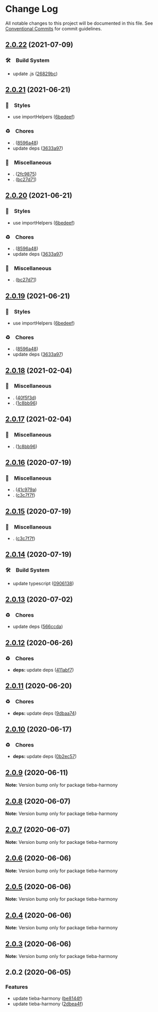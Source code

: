 # Change Log

All notable changes to this project will be documented in this file.
See [Conventional Commits](https://conventionalcommits.org) for commit guidelines.

## [2.0.22](https://github.com/bluelovers/ws-regexp/compare/tieba-harmony@2.0.21...tieba-harmony@2.0.22) (2021-07-09)


### 🛠　Build System

* update .js ([26829bc](https://github.com/bluelovers/ws-regexp/commit/26829bcd9557c28497ac40f4b5c7648593ebaca4))





## [2.0.21](https://github.com/bluelovers/ws-regexp/compare/tieba-harmony@2.0.18...tieba-harmony@2.0.21) (2021-06-21)


### 💎　Styles

* use importHelpers ([6bedeef](https://github.com/bluelovers/ws-regexp/commit/6bedeefcb325c049cbdfaf3ba3fc3afa7140893d))


### ♻️　Chores

* . ([8596a48](https://github.com/bluelovers/ws-regexp/commit/8596a480489c1b01c3d0c9841249eb622fefa538))
* update deps ([3633a97](https://github.com/bluelovers/ws-regexp/commit/3633a97e8014049c163d860dc07d3a5e0d02416f))


### 🔖　Miscellaneous

* . ([2fc9875](https://github.com/bluelovers/ws-regexp/commit/2fc9875ea48136c70e1dee845d4e1b14eca184a9))
* . ([bc27d71](https://github.com/bluelovers/ws-regexp/commit/bc27d71024cd06e308b59ba93b08dec6d074996b))





## [2.0.20](https://github.com/bluelovers/ws-regexp/compare/tieba-harmony@2.0.18...tieba-harmony@2.0.20) (2021-06-21)


### 💎　Styles

* use importHelpers ([6bedeef](https://github.com/bluelovers/ws-regexp/commit/6bedeefcb325c049cbdfaf3ba3fc3afa7140893d))


### ♻️　Chores

* . ([8596a48](https://github.com/bluelovers/ws-regexp/commit/8596a480489c1b01c3d0c9841249eb622fefa538))
* update deps ([3633a97](https://github.com/bluelovers/ws-regexp/commit/3633a97e8014049c163d860dc07d3a5e0d02416f))


### 🔖　Miscellaneous

* . ([bc27d71](https://github.com/bluelovers/ws-regexp/commit/bc27d71024cd06e308b59ba93b08dec6d074996b))





## [2.0.19](https://github.com/bluelovers/ws-regexp/compare/tieba-harmony@2.0.18...tieba-harmony@2.0.19) (2021-06-21)


### 💎　Styles

* use importHelpers ([6bedeef](https://github.com/bluelovers/ws-regexp/commit/6bedeefcb325c049cbdfaf3ba3fc3afa7140893d))


### ♻️　Chores

* . ([8596a48](https://github.com/bluelovers/ws-regexp/commit/8596a480489c1b01c3d0c9841249eb622fefa538))
* update deps ([3633a97](https://github.com/bluelovers/ws-regexp/commit/3633a97e8014049c163d860dc07d3a5e0d02416f))





## [2.0.18](https://github.com/bluelovers/ws-regexp/compare/tieba-harmony@2.0.16...tieba-harmony@2.0.18) (2021-02-04)


### 🔖　Miscellaneous

* . ([40f5f3d](https://github.com/bluelovers/ws-regexp/commit/40f5f3d3fd120c189cd8ad96ea6274372e0b8627))
* . ([1c8bb96](https://github.com/bluelovers/ws-regexp/commit/1c8bb96673f0b28fea3d489b16f190d651b3e8e3))





## [2.0.17](https://github.com/bluelovers/ws-regexp/compare/tieba-harmony@2.0.16...tieba-harmony@2.0.17) (2021-02-04)


### 🔖　Miscellaneous

* . ([1c8bb96](https://github.com/bluelovers/ws-regexp/commit/1c8bb96673f0b28fea3d489b16f190d651b3e8e3))





## [2.0.16](https://github.com/bluelovers/ws-regexp/compare/tieba-harmony@2.0.14...tieba-harmony@2.0.16) (2020-07-19)


### 🔖　Miscellaneous

* . ([41c979a](https://github.com/bluelovers/ws-regexp/commit/41c979a207c1ed6616d3d60eb418bbf6ac01e1bd))
* . ([c3c7f7f](https://github.com/bluelovers/ws-regexp/commit/c3c7f7fc30adc9cd3fc116cc5cf11a0cc0911e16))





## [2.0.15](https://github.com/bluelovers/ws-regexp/compare/tieba-harmony@2.0.14...tieba-harmony@2.0.15) (2020-07-19)


### 🔖　Miscellaneous

* . ([c3c7f7f](https://github.com/bluelovers/ws-regexp/commit/c3c7f7fc30adc9cd3fc116cc5cf11a0cc0911e16))





## [2.0.14](https://github.com/bluelovers/ws-regexp/compare/tieba-harmony@2.0.13...tieba-harmony@2.0.14) (2020-07-19)


### 🛠　Build System

* update typescript ([0906138](https://github.com/bluelovers/ws-regexp/commit/09061382af8b98173cadd92adf736d744c74575d))





## [2.0.13](https://github.com/bluelovers/ws-regexp/compare/tieba-harmony@2.0.12...tieba-harmony@2.0.13) (2020-07-02)


### ♻️　Chores

* update deps ([566ccda](https://github.com/bluelovers/ws-regexp/commit/566ccdaeb828cbaf6c53f8a4d926e97c857bd6bb))





## [2.0.12](https://github.com/bluelovers/ws-regexp/compare/tieba-harmony@2.0.11...tieba-harmony@2.0.12) (2020-06-26)


### ♻️　Chores

* **deps:** update deps ([411abf7](https://github.com/bluelovers/ws-regexp/commit/411abf7f7785e2692d74808bd8f17597dc0a97c6))





## [2.0.11](https://github.com/bluelovers/ws-regexp/compare/tieba-harmony@2.0.10...tieba-harmony@2.0.11) (2020-06-20)


### ♻️　Chores

* **deps:** update deps ([9dbaa74](https://github.com/bluelovers/ws-regexp/commit/9dbaa74bed5efd27fc705547b91efc893991b492))





## [2.0.10](https://github.com/bluelovers/ws-regexp/compare/tieba-harmony@2.0.9...tieba-harmony@2.0.10) (2020-06-17)


### ♻️　Chores

* **deps:** update deps ([0b2ec57](https://github.com/bluelovers/ws-regexp/commit/0b2ec5783f4514928be8e090e2cad5a30f9ff50b))





## [2.0.9](https://github.com/bluelovers/ws-regexp/compare/tieba-harmony@2.0.8...tieba-harmony@2.0.9) (2020-06-11)

**Note:** Version bump only for package tieba-harmony





## [2.0.8](https://github.com/bluelovers/ws-regexp/compare/tieba-harmony@2.0.7...tieba-harmony@2.0.8) (2020-06-07)

**Note:** Version bump only for package tieba-harmony





## [2.0.7](https://github.com/bluelovers/ws-regexp/compare/tieba-harmony@2.0.6...tieba-harmony@2.0.7) (2020-06-07)

**Note:** Version bump only for package tieba-harmony





## [2.0.6](https://github.com/bluelovers/ws-regexp/compare/tieba-harmony@2.0.5...tieba-harmony@2.0.6) (2020-06-06)

**Note:** Version bump only for package tieba-harmony





## [2.0.5](https://github.com/bluelovers/ws-regexp/compare/tieba-harmony@2.0.4...tieba-harmony@2.0.5) (2020-06-06)

**Note:** Version bump only for package tieba-harmony





## [2.0.4](https://github.com/bluelovers/ws-regexp/compare/tieba-harmony@2.0.3...tieba-harmony@2.0.4) (2020-06-06)

**Note:** Version bump only for package tieba-harmony





## [2.0.3](https://github.com/bluelovers/ws-regexp/compare/tieba-harmony@2.0.2...tieba-harmony@2.0.3) (2020-06-06)

**Note:** Version bump only for package tieba-harmony





## 2.0.2 (2020-06-05)


### Features

* update tieba-harmony ([be8144f](https://github.com/bluelovers/ws-regexp/commit/be8144fc189af3a9e0fb760219bfb076ca6759fc))
* update tieba-harmony ([2dbea4f](https://github.com/bluelovers/ws-regexp/commit/2dbea4f4a6215d5ece329d7264e9c389ca254061))
